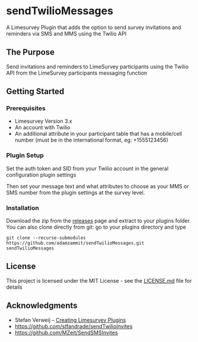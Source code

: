 # sendTwilioMessages

A Limesurvey Plugin that adds the option to send survey invitations and reminders via SMS and MMS using the Twilio API

## The Purpose

Send invitations and reminders to LimeSurvey participants using the Twilio API from the LimeSurvey participants messaging function

## Getting Started

### Prerequisites

* Limesurvey Version 3.x
* An account with Twilio
* An additional attribute in your participant table that has a mobile/cell number (must be in the international format, eg: +1555123456)

### Plugin Setup

Set the auth token and SID from your Twilio account in the general configuration plugin settings

Then set your message text and what attributes to choose as your MMS or SMS number from the plugin settings at the survey level.

### Installation

Download the zip from the [releases](https://github.com/adamzammit/sendTwilioMessages/releases) page and extract to your plugins folder. You can also clone directly from git: go to your plugins directory and type
```
git clone --recurse-submodules https://github.com/adamzammit/sendTwilioMessages.git sendTwilioMessages
```

## License

This project is licensed under the MIT License - see the [LICENSE.md](LICENSE.md) file for details

## Acknowledgments

* Stefan Verweij – [Creating Limesurvey Plugins](https://medium.com/@evently/creating-limesurvey-plugins-adcdf8d7e334)
* https://github.com/stfandrade/sendTwilioInvites
* https://github.com/MZeit/SendSMSInvites
